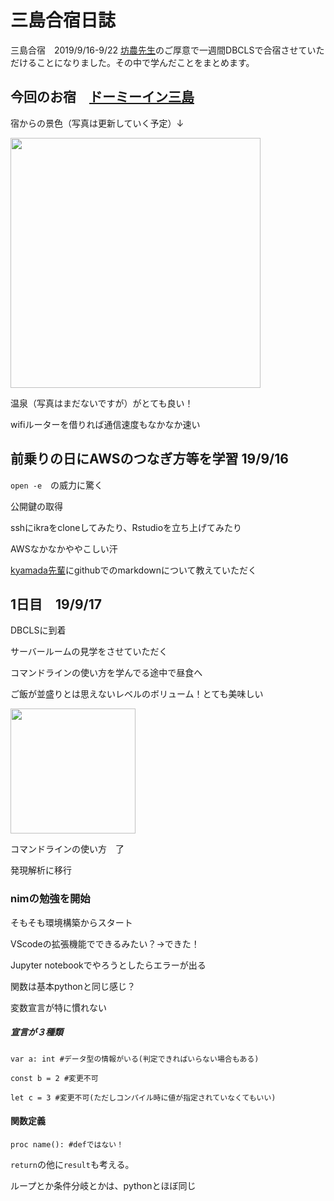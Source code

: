 # 三島合宿日誌
三島合宿　2019/9/16-9/22
[坊農先生](https://twitter.com/bonohu)のご厚意で一週間DBCLSで合宿させていただけることになりました。その中で学んだことをまとめます。

## 今回のお宿　[ドーミーイン三島](https://www.hotespa.net/hotels/mishima/)

宿からの景色（写真は更新していく予定）↓

<img src="https://user-images.githubusercontent.com/48924412/64964513-2c56d580-d8d6-11e9-9df7-f5c87731c9ff.jpg" width="400">



温泉（写真はまだないですが）がとても良い！

wifiルーターを借りれば通信速度もなかなか速い


## 前乗りの日にAWSのつなぎ方等を学習 19/9/16

```open -e```　の威力に驚く

公開鍵の取得

sshにikraをcloneしてみたり、Rstudioを立ち上げてみたり

AWSなかなかややこしい汗


[kyamada先輩](https://github.com/ykohki)にgithubでのmarkdownについて教えていただく　

## 1日目　19/9/17

DBCLSに到着

サーバールームの見学をさせていただく

コマンドラインの使い方を学んでる途中で昼食へ

ご飯が並盛りとは思えないレベルのボリューム！とても美味しい

<img src="https://user-images.githubusercontent.com/48924412/65013210-2fdd7180-d955-11e9-8ed8-99fd42b6f55d.jpg" width="200">

コマンドラインの使い方　了

発現解析に移行





### nimの勉強を開始

 そもそも環境構築からスタート

 VScodeの拡張機能でできるみたい？→できた！

 Jupyter notebookでやろうとしたらエラーが出る

 関数は基本pythonと同じ感じ？

 変数宣言が特に慣れない

 ##### 宣言が３種類

 ```var a: int #データ型の情報がいる(判定できればいらない場合もある)```

 ```const b = 2 #変更不可```

 ```let c = 3 #変更不可(ただしコンパイル時に値が指定されていなくてもいい)```

 #### 関数定義

 ```proc name(): #defではない！```

```return```の他に```result```も考える。

ループとか条件分岐とかは、pythonとほぼ同じ

